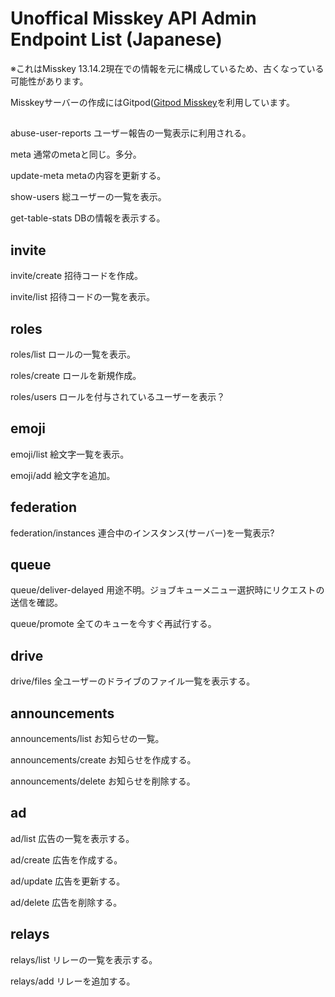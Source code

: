 # Unoffical Misskey API Admin Endpoint List (Japanese)

※これはMisskey 13.14.2現在での情報を元に構成しているため、古くなっている可能性があります。

Misskeyサーバーの作成にはGitpod([Gitpod Misskey](https://gitlab.com/acefed/gitpod-misskey)を利用しています。
## 
abuse-user-reports
ユーザー報告の一覧表示に利用される。

meta
通常のmetaと同じ。多分。

update-meta
metaの内容を更新する。

show-users
総ユーザーの一覧を表示。

get-table-stats
DBの情報を表示する。
## invite
invite/create
招待コードを作成。

invite/list
招待コードの一覧を表示。

## roles
roles/list
ロールの一覧を表示。

roles/create
ロールを新規作成。

roles/users
ロールを付与されているユーザーを表示？

## emoji
emoji/list
絵文字一覧を表示。

emoji/add
絵文字を追加。

## federation
federation/instances
連合中のインスタンス(サーバー)を一覧表示?

## queue
queue/deliver-delayed
用途不明。ジョブキューメニュー選択時にリクエストの送信を確認。

queue/promote
全てのキューを今すぐ再試行する。

## drive
drive/files
全ユーザーのドライブのファイル一覧を表示する。

## announcements
announcements/list
お知らせの一覧。

announcements/create
お知らせを作成する。

announcements/delete
お知らせを削除する。

## ad
ad/list
広告の一覧を表示する。

ad/create
広告を作成する。

ad/update
広告を更新する。

ad/delete
広告を削除する。

## relays
relays/list
リレーの一覧を表示する。

relays/add
リレーを追加する。

